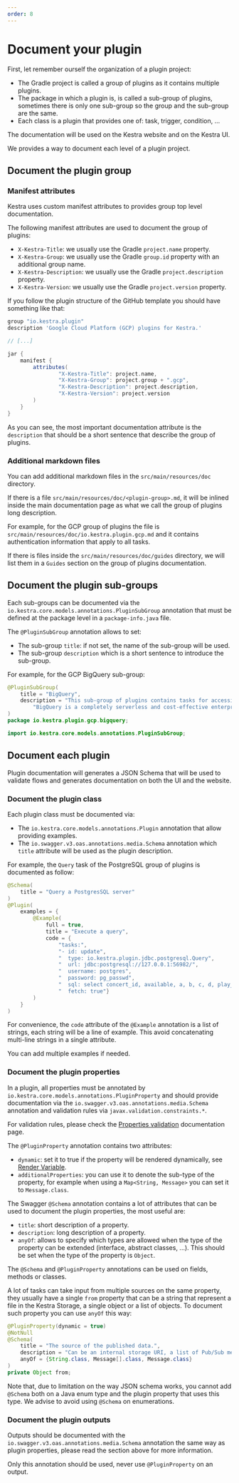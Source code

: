 ```yaml
---
order: 8
---
```

# Document your plugin

First, let remember ourself the organization of a plugin project:

- The Gradle project is called a group of plugins as it contains multiple plugins.
- The package in which a plugin is, is called a sub-group of plugins, sometimes there is only one sub-group so the group and the sub-group are the same.
- Each class is a plugin that provides one of: task, trigger, condition, ...

The documentation will be used on the Kestra website and on the Kestra UI.

We provides a way to document each level of a plugin project.

## Document the plugin group

### Manifest attributes

Kestra uses custom manifest attributes to provides group top level documentation.

The following manifest attributes are used to document the group of plugins:

- `X-Kestra-Title`: we usually use the Gradle `project.name` property.
- `X-Kestra-Group`: we usually use the Gradle `group.id` property with an additional group name.
- `X-Kestra-Description`: we usually use the Gradle `project.description` property.
- `X-Kestra-Version`: we usually use the Gradle `project.version` property.

If you follow the plugin structure of the GitHub template you should have something like that:

```groovy
group "io.kestra.plugin"
description 'Google Cloud Platform (GCP) plugins for Kestra.'

// [...]

jar {
    manifest {
        attributes(
                "X-Kestra-Title": project.name,
                "X-Kestra-Group": project.group + ".gcp",
                "X-Kestra-Description": project.description,
                "X-Kestra-Version": project.version
        )
    }
}
```

As you can see, the most important documentation attribute is the `description` that should be a short sentence that describe the group of plugins.

### Additional markdown files

You can add additional markdown files in the `src/main/resources/doc` directory.

If there is a file `src/main/resources/doc/<plugin-group>.md`, it will be inlined inside the main documentation page as what we call the group of plugins long description.

For example, for the GCP group of plugins the file is `src/main/resources/doc/io.kestra.plugin.gcp.md` and it contains authentication information that apply to all tasks.

If there is files inside the `src/main/resources/doc/guides` directory, we will list them in a `Guides` section on the group of plugins documentation. 

## Document the plugin sub-groups

Each sub-groups can be documented via the `io.kestra.core.models.annotations.PluginSubGroup` annotation that must be defined at the package level in a `package-info.java` file.

The `@PluginSubGroup` annotation allows to set:

- The sub-group `title`: if not set, the name of the sub-group will be used.
- The sub-group `description` which is a short sentence to introduce the sub-group.

For example, for the GCP BigQuery sub-group:

```java
@PluginSubGroup(
    title = "BigQuery",
    description = "This sub-group of plugins contains tasks for accessing Google Cloud BigQuery.\n" +
        "BigQuery is a completely serverless and cost-effective enterprise data warehouse. "
)
package io.kestra.plugin.gcp.bigquery;

import io.kestra.core.models.annotations.PluginSubGroup;
```

## Document each plugin

Plugin documentation will generates a JSON Schema that will be used to validate flows and generates documentation on both the UI and the website.

### Document the plugin class

Each plugin class must be documented via:

- The `io.kestra.core.models.annotations.Plugin` annotation that allow providing examples.
- The `io.swagger.v3.oas.annotations.media.Schema` annotation which `title` attribute will be used as the plugin description.

For example, the `Query` task of the PostgreSQL group of plugins is documented as follow:

```java
@Schema(
    title = "Query a PostgresSQL server"
)
@Plugin(
    examples = {
        @Example(
            full = true,
            title = "Execute a query",
            code = {
                "tasks:",
                "- id: update",
                "  type: io.kestra.plugin.jdbc.postgresql.Query",
                "  url: jdbc:postgresql://127.0.0.1:56982/",
                "  username: postgres",
                "  password: pg_passwd",
                "  sql: select concert_id, available, a, b, c, d, play_time, library_record, floatn_test, double_test, real_test, numeric_test, date_type, time_type, timez_type, timestamp_type, timestampz_type, interval_type, pay_by_quarter, schedule, json_type, blob_type from pgsql_types",
                "  fetch: true"}
        )
    }
)
```

For convenience, the `code` attribute of the `@Example` annotation is a list of strings, each string will be a line of example. This avoid concatenating multi-line strings in a single attribute.

You can add multiple examples if needed.

### Document the plugin properties

In a plugin, all properties must be annotated by `io.kestra.core.models.annotations.PluginProperty` and should provide documentation via the `io.swagger.v3.oas.annotations.media.Schema` annotation and validation rules via `javax.validation.constraints.*`.

For validation rules, please check the [Properties validation](../runnable-task/#properties-validation) documentation page.

The `@PluginProperty` annotation contains two attributes:

- `dynamic`: set it to true if the property will be rendered dynamically, see [Render Variable](..//runnable-task/#render-variables).
- `additionalProperties`: you can use it to denote the sub-type of the property, for example when using a `Map<String, Message>` you can set it to `Message.class`.

The Swagger `@Schema` annotation contains a lot of attributes that can be used to document the plugin properties, the most useful are:

- `title`: short description of a property.
- `description`: long description of a property.
- `anyOf`: allows to specify which types are allowed when the type of the property can be extended (interface, abstract classes, ...). This should be set when the type of the property is `Object`.

The `@Schema` and `@PluginProperty` annotations can be used on fields, methods or classes.

A lot of tasks can take input from multiple sources on the same property, they usually have a single `from` property that can be a string that represent a file in the Kestra Storage, a single object or a list of objects. To document such property you can use `anyOf` this way:

```java
@PluginProperty(dynamic = true)
@NotNull
@Schema(
    title = "The source of the published data.",
    description = "Can be an internal storage URI, a list of Pub/Sub messages, or a single Pub/Sub message.",
    anyOf = {String.class, Message[].class, Message.class}
)
private Object from;
```

Note that, due to limitation on the way JSON schema works, you cannot add `@Schema` both on a Java enum type and the plugin property that uses this type. We advise to avoid using `@Schema` on enumerations.

### Document the plugin outputs

Outputs should be documented with the `io.swagger.v3.oas.annotations.media.Schema` annotation the same way as plugin properties, please read the section above for more information.
 
Only this annotation should be used, never use `@PluginProperty` on an output.